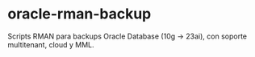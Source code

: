 # oracle-rman-backup
Scripts RMAN para backups Oracle Database (10g → 23ai), con soporte multitenant, cloud y MML.
